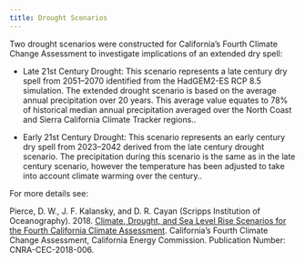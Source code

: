 ```yaml
---
title: Drought Scenarios
---
```


Two drought scenarios were constructed for California’s Fourth Climate Change Assessment to investigate implications of an extended dry spell:

- Late 21st Century Drought: This scenario represents a late century dry spell from 2051–2070 identified from 
    the HadGEM2-ES RCP 8.5 simulation. The extended drought scenario is based on the average 
    annual precipitation over 20 years. This average value equates to 78% of historical median 
    annual precipitation averaged over the North Coast and Sierra California Climate Tracker regions..

- Early 21st Century Drought: This scenario represents an early century dry spell from 2023–2042 derived from the 
    late century drought scenario. The precipitation during this scenario is the same as 
    in the late century scenario, however the temperature has been adjusted to take into 
    account climate warming over the century..

For more details see:

<p class="reference">
Pierce, D. W., J. F. Kalansky, and D. R. Cayan (Scripps Institution of Oceanography). 2018. <a href="https://www.energy.ca.gov/sites/default/files/2019-11/Projections_CCCA4-CEC-2018-006_ADA.pdf" target="_blank">Climate, Drought, and Sea Level Rise Scenarios for the Fourth California Climate Assessment</a>. California’s Fourth Climate Change Assessment, California Energy Commission. Publication Number: CNRA-CEC-2018-006.
</p>
